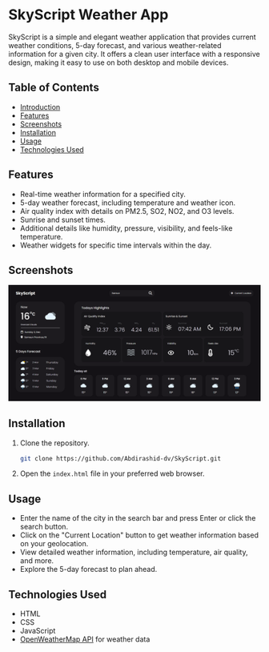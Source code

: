 # SkyScript Weather App

SkyScript is a simple and elegant weather application that provides current weather conditions, 5-day forecast, and various weather-related information for a given city. It offers a clean user interface with a responsive design, making it easy to use on both desktop and mobile devices.

## Table of Contents
- [Introduction](#skyscript-weather-app)
- [Features](#features)
- [Screenshots](#screenshots)
- [Installation](#installation)
- [Usage](#usage)
- [Technologies Used](#technologies-used)

## Features
- Real-time weather information for a specified city.
- 5-day weather forecast, including temperature and weather icon.
- Air quality index with details on PM2.5, SO2, NO2, and O3 levels.
- Sunrise and sunset times.
- Additional details like humidity, pressure, visibility, and feels-like temperature.
- Weather widgets for specific time intervals within the day.

## Screenshots
![SkyScript App Screenshot](./Assets/design/screenshot_design.png)

## Installation
1. Clone the repository.
    ```bash
    git clone https://github.com/Abdirashid-dv/SkyScript.git
    ```
2. Open the `index.html` file in your preferred web browser.

## Usage
- Enter the name of the city in the search bar and press Enter or click the search button.
- Click on the "Current Location" button to get weather information based on your geolocation.
- View detailed weather information, including temperature, air quality, and more.
- Explore the 5-day forecast to plan ahead.

## Technologies Used
- HTML
- CSS
- JavaScript
- [OpenWeatherMap API](https://openweathermap.org/api) for weather data


